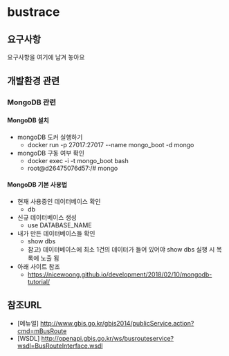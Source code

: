 # bustrace

## 요구사항

요구사항을 여기에 남겨 놓아요

## 개발환경 관련

### MongoDB 관련

#### MongoDB 설치

- mongoDB 도커 실행하기
    - docker run -p 27017:27017 --name mongo_boot -d mongo
- mongoDB 구동 여부 확인
    - docker exec -i -t mongo_boot bash
    - root@d26475076d57:/# mongo

#### MongoDB 기본 사용법

- 현재 사용중인 데이터베이스 확인
    - db
- 신규 데이터베이스 생성
    - use DATABASE_NAME
- 내가 만든 데이터베이스들 확인
    - show dbs
    - 참고) 데이터베이스에 최소 1건의 데이터가 들어 있어야 show dbs 실행 시 목록에 노출 됨
- 아래 사이트 참조
    - https://nicewoong.github.io/development/2018/02/10/mongodb-tutorial/

## 참조URL

- [메뉴얼] http://www.gbis.go.kr/gbis2014/publicService.action?cmd=mBusRoute
- [WSDL] http://openapi.gbis.go.kr/ws/busrouteservice?wsdl=BusRouteInterface.wsdl
